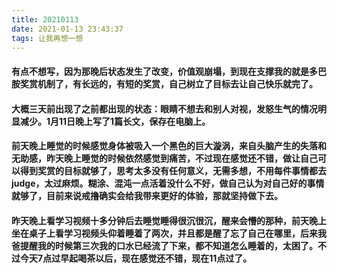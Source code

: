 ```yaml
---
title: 20210113
date: 2021-01-13 23:43:37
tags: 让我再想一想
---
```

#### 有点不想写，因为那晚后状态发生了改变，价值观崩塌，到现在支撑我的就是多巴胺奖赏机制了，有长远的，有短的奖赏，自己树立了目标去让自己快乐就完了。
#### 大概三天前出现了之前都出现的状态：眼睛不想去和别人对视，发怒生气的情况明显减少。1月11日晚上写了1篇长文，保存在电脑上。
#### 前天晚上睡觉的时候感觉身体被吸入一个黑色的巨大漩涡，来自头脑产生的失落和无助感，昨天晚上睡觉的时候依然感觉到痛苦，不过现在感觉还不错，做让自己可以得到奖赏的目标就够了，思考太多没有任何意义，无需多想，不用每件事情都去judge，太过麻烦。糊涂、混沌一点活着没什么不好，做自己认为对自己好的事情就够了，目前来说戒撸确实会给我带来更好的体验，那就坚持做下去。
#### 昨天晚上看学习视频十多分钟后去睡觉睡得很沉很沉，醒来会懵的那种，前天晚上坐在桌子上看学习视频头仰着睡着了两次，并且都是醒了忘了自己在哪里，后来我爸提醒我的时候第三次我的口水已经流了下来，都不知道怎么睡着的，太困了。不过今天7点过早起喝茶以后，现在感觉还不错，现在11点过了。 